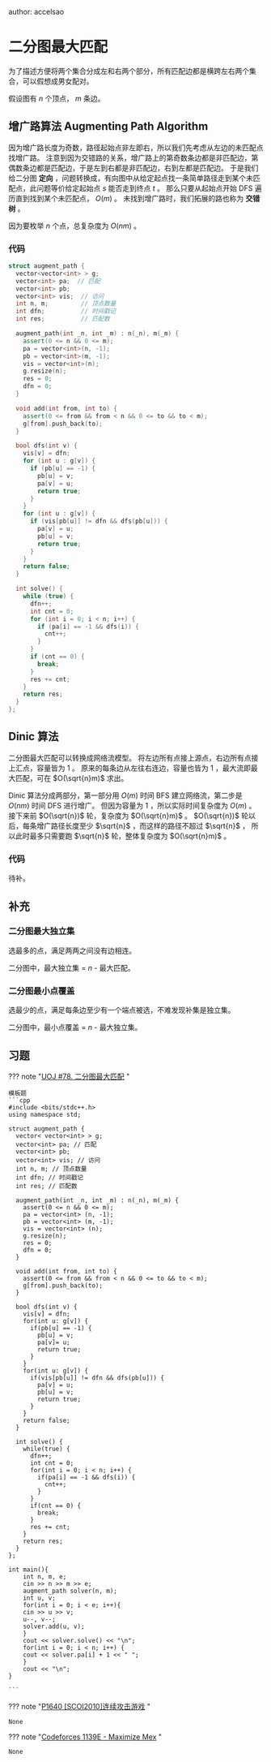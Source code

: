 author: accelsao

# 二分图最大匹配

为了描述方便将两个集合分成左和右两个部分，所有匹配边都是横跨左右两个集合，可以假想成男女配对。

假设图有 $n$ 个顶点， $m$ 条边。

## 增广路算法 Augmenting Path Algorithm

因为增广路长度为奇数，路径起始点非左即右，所以我们先考虑从左边的未匹配点找增广路。
注意到因为交错路的关系，增广路上的第奇数条边都是非匹配边，第偶数条边都是匹配边，于是左到右都是非匹配边，右到左都是匹配边。
于是我们给二分图 **定向** ，问题转换成，有向图中从给定起点找一条简单路径走到某个未匹配点，此问题等价给定起始点 $s$ 能否走到终点 $t$ 。
那么只要从起始点开始 DFS 遍历直到找到某个未匹配点， $O(m)$ 。
未找到增广路时，我们拓展的路也称为 **交错树** 。

因为要枚举 $n$ 个点，总复杂度为 $O(nm)$ 。

### 代码

```cpp
struct augment_path {
  vector<vector<int> > g;
  vector<int> pa;  // 匹配
  vector<int> pb;
  vector<int> vis;  // 访问
  int n, m;         // 顶点数量
  int dfn;          // 时间戳记
  int res;          // 匹配数

  augment_path(int _n, int _m) : n(_n), m(_m) {
    assert(0 <= n && 0 <= m);
    pa = vector<int>(n, -1);
    pb = vector<int>(m, -1);
    vis = vector<int>(n);
    g.resize(n);
    res = 0;
    dfn = 0;
  }

  void add(int from, int to) {
    assert(0 <= from && from < n && 0 <= to && to < m);
    g[from].push_back(to);
  }

  bool dfs(int v) {
    vis[v] = dfn;
    for (int u : g[v]) {
      if (pb[u] == -1) {
        pb[u] = v;
        pa[v] = u;
        return true;
      }
    }
    for (int u : g[v]) {
      if (vis[pb[u]] != dfn && dfs(pb[u])) {
        pa[v] = u;
        pb[u] = v;
        return true;
      }
    }
    return false;
  }

  int solve() {
    while (true) {
      dfn++;
      int cnt = 0;
      for (int i = 0; i < n; i++) {
        if (pa[i] == -1 && dfs(i)) {
          cnt++;
        }
      }
      if (cnt == 0) {
        break;
      }
      res += cnt;
    }
    return res;
  }
};
```

## Dinic 算法

二分图最大匹配可以转换成网络流模型。
将左边所有点接上源点，右边所有点接上汇点，容量皆为 $1$ 。
原来的每条边从左往右连边，容量也皆为 $1$ ，最大流即最大匹配，可在 $O(\sqrt{n}m)$ 求出。

Dinic 算法分成两部分，第一部分用 $O(m)$ 时间 BFS 建立网络流，第二步是 $O(nm)$ 时间 DFS 进行增广。
但因为容量为 $1$ ，所以实际时间复杂度为 $O(m)$ 。
接下来前 $O(\sqrt{n})$ 轮，复杂度为 $O(\sqrt{n}m)$ 。 $O(\sqrt{n})$ 轮以后，每条增广路径长度至少 $\sqrt{n}$ ，而这样的路径不超过 $\sqrt{n}$ ，
所以此时最多只需要跑 $\sqrt{n}$ 轮，整体复杂度为 $O(\sqrt{n}m)$ 。

### 代码

待补。

## 补充

### 二分图最大独立集

选最多的点，满足两两之间没有边相连。

二分图中，最大独立集 = $n$ - 最大匹配。

### 二分图最小点覆盖

选最少的点，满足每条边至少有一个端点被选，不难发现补集是独立集。

二分图中，最小点覆盖 = $n$ - 最大独立集。

## 习题

??? note "[UOJ #78. 二分图最大匹配](http://uoj.ac/problem/78) "

    模板题
    ```cpp
    #include <bits/stdc++.h>
    using namespace std;

    struct augment_path {
      vector< vector<int> > g;
      vector<int> pa; // 匹配
      vector<int> pb;
      vector<int> vis; // 访问
      int n, m; // 顶点数量
      int dfn; // 时间戳记
      int res; // 匹配数

      augment_path(int _n, int _m) : n(_n), m(_m) {
    	assert(0 <= n && 0 <= m);
    	pa = vector<int> (n, -1);
    	pb = vector<int> (m, -1);
    	vis = vector<int> (n);
    	g.resize(n);
    	res = 0;
    	dfn = 0;
      }

      void add(int from, int to) {
    	assert(0 <= from && from < n && 0 <= to && to < m);
    	g[from].push_back(to);
      }

      bool dfs(int v) {
    	vis[v] = dfn;
    	for(int u: g[v]) {
    	  if(pb[u] == -1) {
    		pb[u] = v;
    		pa[v]= u;
    		return true;
    	  }
    	}
    	for(int u: g[v]) {
    	  if(vis[pb[u]] != dfn && dfs(pb[u])) {
    		pa[v] = u;
    		pb[u] = v;
    		return true;
    	  }
    	}
    	return false;
      }

      int solve() {
    	while(true) {
    	  dfn++;
    	  int cnt = 0;
    	  for(int i = 0; i < n; i++) {
    		if(pa[i] == -1 && dfs(i)) {
    		  cnt++;
    		}
    	  }
    	  if(cnt == 0) {
    		break;
    	  }
    	  res += cnt;
    	}
    	return res;
      }
    };

    int main(){
    	int n, m, e;
    	cin >> n >> m >> e;
    	augment_path solver(n, m);
    	int u, v;
    	for(int i = 0; i < e; i++){
    	cin >> u >> v;
    	u--, v--;
    	solver.add(u, v);
    	}
    	cout << solver.solve() << "\n";
    	for(int i = 0; i < n; i++) {
    	cout << solver.pa[i] + 1 << " ";
    	}
    	cout << "\n";
    }

    ```

??? note "[P1640 [SCOI2010]连续攻击游戏](https://www.luogu.com.cn/problem/P1640) "

    None

??? note "[Codeforces 1139E - Maximize Mex](https://codeforces.com/problemset/problem/1139/E) "

    None
